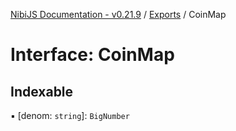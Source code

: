 [NibiJS Documentation - v0.21.9](../intro.md) / [Exports](../modules.md) / CoinMap

# Interface: CoinMap

## Indexable

▪ [denom: `string`]: `BigNumber`

